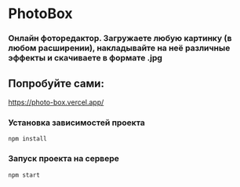 # PhotoBox
### Онлайн фоторедактор. Загружаете любую картинку (в любом расширении), накладывайте на неё различные эффекты и скачиваете в формате .jpg

## Попробуйте сами:
https://photo-box.vercel.app/


### Установка зависимостей проекта
```
npm install
```

### Запуск проекта на сервере
```
npm start
```
